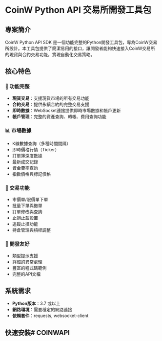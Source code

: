 # CoinW Python API 交易所開發工具包

## 專案簡介

CoinW Python API SDK 是一個功能完整的Python開發工具包，專為CoinW交易所設計。本工具包提供了簡潔易用的接口，讓開發者能夠快速接入CoinW交易所的現貨與合約交易功能，實現自動化交易策略。

## 核心特色

### 🚀 功能完整
- **現貨交易**：支援現貨市場的所有交易功能
- **合約交易**：提供永續合約的完整交易支援
- **即時數據**：WebSocket連接提供即時市場數據和帳戶更新
- **帳戶管理**：完整的資產查詢、轉帳、費用查詢功能

### 📊 市場數據
- K線數據查詢（多種時間間隔）
- 即時價格行情（Ticker）
- 訂單簿深度數據
- 最新成交記錄
- 資金費率查詢
- 指數價格與標記價格

### 💼 交易功能
- 市價單/限價單下單
- 批量下單與撤單
- 訂單修改與查詢
- 止損止盈設置
- 追蹤止損功能
- 持倉管理與槓桿調整

### 🔧 開發友好
- 類型提示支援
- 詳細的異常處理
- 豐富的程式碼範例
- 完整的API文檔

## 系統需求

- **Python版本**：3.7 或以上
- **網路環境**：需要穩定的網路連接
- **依賴套件**：requests, websocket-client

## 快速安裝#   C O I N W A P I  
 